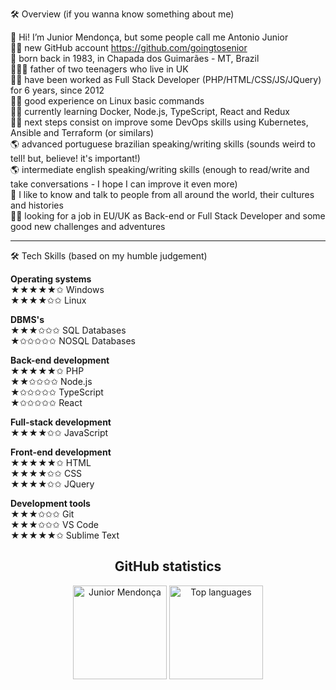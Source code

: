🛠 Overview (if you wanna know something about me)

👋 Hi! I’m Junior Mendonça, but some people call me Antonio Junior  
👨‍💻 new GitHub account https://github.com/goingtosenior  
👶 born back in 1983, in Chapada dos Guimarães - MT, Brazil  
👨‍👧‍👦 father of two teenagers who live in UK  
👨‍💻 have been worked as Full Stack Developer (PHP/HTML/CSS/JS/JQuery) for 6 years, since 2012  
👨‍💻 good experience on Linux basic commands  
👨‍🎓 currently learning Docker, Node.js, TypeScript, React and Redux  
👨‍🎓 next steps consist on improve some DevOps skills using Kubernetes, Ansible and Terraform (or similars)  
🌎 advanced portuguese brazilian speaking/writing skills (sounds weird to tell! but, believe! it's important!)  
🌎 intermediate english speaking/writing skills (enough to read/write and take conversations - I hope I can improve it even more)  
💬 I like to know and talk to people from all around the world, their cultures and histories  
👨‍💻 looking for a job in EU/UK as Back-end or Full Stack Developer and some good new challenges and adventures  

---

🛠 Tech Skills (based on my humble judgement)

**Operating systems**  
★★★★★✩ Windows  
★★★★✩✩ Linux  
  
**DBMS's**  
★★★✩✩✩ SQL Databases  
★✩✩✩✩✩ NOSQL Databases  
  
**Back-end development**  
★★★★★✩ PHP  
★★✩✩✩✩ Node.js  
★✩✩✩✩✩ TypeScript  
★✩✩✩✩✩ React  
  
**Full-stack development**  
★★★★✩✩ JavaScript  
  
**Front-end development**  
★★★★★✩ HTML  
★★★★✩✩ CSS  
★★★★✩✩ JQuery   
  
**Development tools**  
★★★✩✩✩ Git  
★★★✩✩✩ VS Code  
★★★★★✩ Sublime Text  

<div align="center">
  <h2>GitHub statistics</h2>
  <img src="https://github-readme-stats.vercel.app/api?username=juniormendonca&count_private=true&show_icons=true&theme=react" alt="Junior Mendonça" height="150" />        
  <img src="https://github-readme-stats.vercel.app/api/top-langs/?username=juniormendonca&&langs_count=8&layout=compact&theme=react" alt="Top languages" height="150" />
</div>
